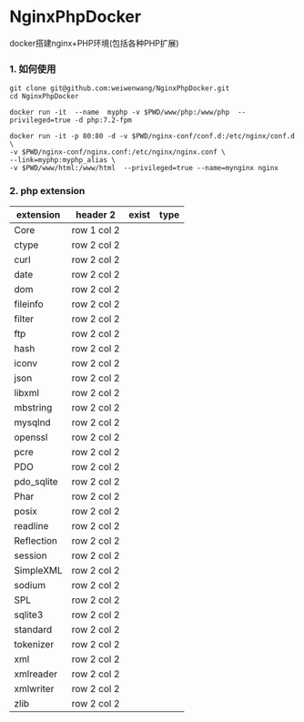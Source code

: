 # NginxPhpDocker
docker搭建nginx+PHP环境(包括各种PHP扩展)

### 1. 如何使用
```
git clone git@github.com:weiwenwang/NginxPhpDocker.git
cd NginxPhpDocker
```

```
docker run -it  --name  myphp -v $PWD/www/php:/www/php  --privileged=true -d php:7.2-fpm
```
```
docker run -it -p 80:80 -d -v $PWD/nginx-conf/conf.d:/etc/nginx/conf.d \
-v $PWD/nginx-conf/nginx.conf:/etc/nginx/nginx.conf \
--link=myphp:myphp_alias \
-v $PWD/www/html:/www/html  --privileged=true --name=mynginx nginx
```


### 2. php extension

extension | header 2| exist | type
---|---|--|--
Core | row 1 col 2
ctype | row 2 col 2
curl | row 2 col 2
date | row 2 col 2
dom | row 2 col 2
fileinfo| row 2 col 2
filter | row 2 col 2
ftp | row 2 col 2
hash | row 2 col 2
iconv | row 2 col 2
json | row 2 col 2
libxml | row 2 col 2
mbstring | row 2 col 2
mysqlnd | row 2 col 2
openssl | row 2 col 2
pcre| row 2 col 2
PDO| row 2 col 2
pdo_sqlite| row 2 col 2
Phar| row 2 col 2
posix | row 2 col 2
readline | row 2 col 2
Reflection | row 2 col 2
session | row 2 col 2
SimpleXML | row 2 col 2
sodium | row 2 col 2
SPL | row 2 col 2
sqlite3 | row 2 col 2
standard | row 2 col 2
tokenizer | row 2 col 2
xml | row 2 col 2
xmlreader | row 2 col 2
xmlwriter | row 2 col 2
zlib | row 2 col 2